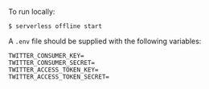 To run locally:

    $ serverless offline start

A `.env` file should be supplied with the following variables:

    TWITTER_CONSUMER_KEY=
    TWITTER_CONSUMER_SECRET=
    TWITTER_ACCESS_TOKEN_KEY=
    TWITTER_ACCESS_TOKEN_SECRET=
